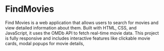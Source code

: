 # FindMovies
Find Movies is a web application that allows users to search for movies and view detailed information about them. Built with HTML, CSS, and JavaScript, it uses the OMDb API to fetch real-time movie data. This project is fully responsive and includes interactive features like clickable movie cards, modal popups for movie details, 
